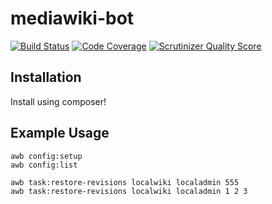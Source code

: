 mediawiki-bot
==================
[![Build Status](https://travis-ci.org/addwiki/mediawiki-bot.png?branch=master)](https://travis-ci.org/addwiki/mediawiki-bot)
[![Code Coverage](https://scrutinizer-ci.com/g/addwiki/mediawiki-bot/badges/coverage.png?s=fae232d8c82ba16e2123faa640983cb22f96f51d)](https://scrutinizer-ci.com/g/addwiki/mediawiki-bot/)
[![Scrutinizer Quality Score](https://scrutinizer-ci.com/g/addwiki/mediawiki-bot/badges/quality-score.png?s=eda891f8ffeff635f1b36994d42370650b59e718)](https://scrutinizer-ci.com/g/addwiki/mediawiki-bot/)

## Installation

Install using composer!

## Example Usage

    awb config:setup
    awb config:list

    awb task:restore-revisions localwiki localadmin 555
    awb task:restore-revisions localwiki localadmin 1 2 3
